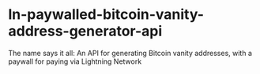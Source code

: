 # ln-paywalled-bitcoin-vanity-address-generator-api
The name says it all: An API for generating Bitcoin vanity addresses, with a paywall for paying via Lightning Network
